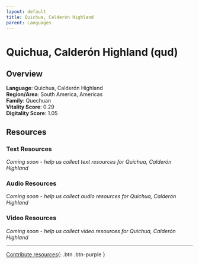```yaml
---
layout: default
title: Quichua, Calderón Highland
parent: Languages
---
```


# Quichua, Calderón Highland (qud)

## Overview

**Language**: Quichua, Calderón Highland  
**Region/Area**: South America, Americas  
**Family**: Quechuan  
**Vitality Score**: 0.29  
**Digitality Score**: 1.05  

## Resources

### Text Resources
*Coming soon - help us collect text resources for Quichua, Calderón Highland*

### Audio Resources
*Coming soon - help us collect audio resources for Quichua, Calderón Highland*

### Video Resources
*Coming soon - help us collect video resources for Quichua, Calderón Highland*

---

[Contribute resources](https://fairtrain.github.io/){: .btn .btn-purple }
